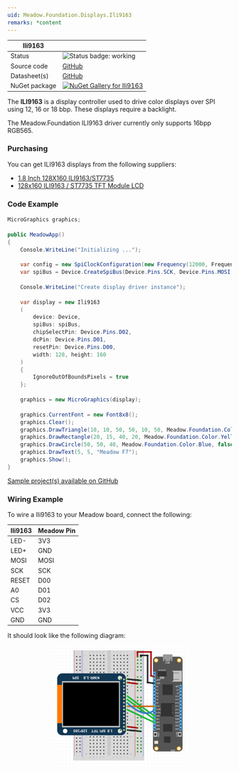 ```yaml
---
uid: Meadow.Foundation.Displays.Ili9163
remarks: *content
---
```


| Ili9163 | |
|--------|--------|
| Status | <img src="https://img.shields.io/badge/Working-brightgreen" style="width: auto; height: -webkit-fill-available;" alt="Status badge: working" /> |
| Source code | [GitHub](https://github.com/WildernessLabs/Meadow.Foundation/tree/main/Source/Meadow.Foundation.Peripherals/Displays.TftSpi/Driver/Drivers) |
| Datasheet(s) | [GitHub](https://github.com/WildernessLabs/Meadow.Foundation/tree/main/Source/Meadow.Foundation.Peripherals/Displays.TftSpi/Datasheet) |
| NuGet package | <a href="https://www.nuget.org/packages/Meadow.Foundation.Displays.TftSpi/" target="_blank"><img src="https://img.shields.io/nuget/v/Meadow.Foundation.Displays.TftSpi.svg?label=Meadow.Foundation.Displays.TftSpi" alt="NuGet Gallery for Ili9163" /></a> |

The **ILI9163** is a display controller used to drive color displays over SPI using 12, 16 or 18 bbp. These displays require a backlight.

The Meadow.Foundation ILI9163 driver currently only supports 16bpp RGB565.

### Purchasing

You can get ILI9163 displays from the following suppliers:

* [1.8 Inch 128X160 ILI9163/ST7735](https://www.ebay.com/itm/1-8-Inch-128X160-Ili9163-ST7735-TFT-LCD-Module-With-PCB-Baseboard-SPI-Serial-Por/123860977338?hash=item1cd6b086ba:g:jWAAAOSwvdxdQ~qo)
* [128x160 ILI9163 / ST7735 TFT Module LCD](https://www.amazon.fr/ILS-Pouces-128x160-ILI9163-Plinthe/dp/B07M7DWWD5)

### Code Example

```csharp
MicroGraphics graphics;

public MeadowApp()
{
    Console.WriteLine("Initializing ...");

    var config = new SpiClockConfiguration(new Frequency(12000, Frequency.UnitType.Kilohertz), SpiClockConfiguration.Mode.Mode0);
    var spiBus = Device.CreateSpiBus(Device.Pins.SCK, Device.Pins.MOSI, Device.Pins.MISO, config);

    Console.WriteLine("Create display driver instance");

    var display = new Ili9163
    (
        device: Device, 
        spiBus: spiBus,
        chipSelectPin: Device.Pins.D02,
        dcPin: Device.Pins.D01,
        resetPin: Device.Pins.D00,
        width: 128, height: 160
    )
    {
        IgnoreOutOfBoundsPixels = true
    };

    graphics = new MicroGraphics(display);

    graphics.CurrentFont = new Font8x8();
    graphics.Clear();
    graphics.DrawTriangle(10, 10, 50, 50, 10, 50, Meadow.Foundation.Color.Red);
    graphics.DrawRectangle(20, 15, 40, 20, Meadow.Foundation.Color.Yellow, false);
    graphics.DrawCircle(50, 50, 40, Meadow.Foundation.Color.Blue, false);
    graphics.DrawText(5, 5, "Meadow F7");
    graphics.Show();
}

```

[Sample project(s) available on GitHub](https://github.com/WildernessLabs/Meadow.Foundation/tree/main/Source/Meadow.Foundation.Peripherals/Displays.TftSpi/Samples/Ili9163_Sample)

### Wiring Example

 To wire a Ili9163 to your Meadow board, connect the following:

| Ili9163 | Meadow Pin |
|---------|------------|
| LED-    | 3V3        |
| LED+    | GND        |
| MOSI    | MOSI       |
| SCK     | SCK        |
| RESET   | D00        |
| A0      | D01        |
| CS      | D02        |
| VCC     | 3V3        |
| GND     | GND        |

It should look like the following diagram:

<img src="../../API_Assets/Meadow.Foundation.Displays.Tft.Ili9163/Ili9163_Fritzing.png" 
    style="width: 60%; display: block; margin-left: auto; margin-right: auto;" />




